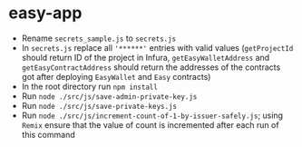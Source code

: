 # easy-app

- Rename `secrets_sample.js` to `secrets.js`
- In `secrets.js` replace all `'******'` entries with valid values (`getProjectId` should return ID of the project in Infura, `getEasyWalletAddress` and `getEasyContractAddress` should return the addresses of the contracts got after deploying `EasyWallet` and `Easy` contracts)
- In the root directory run `npm install`
- Run `node ./src/js/save-admin-private-key.js`
- Run `node ./src/js/save-private-keys.js`
- Run `node ./src/js/increment-count-of-1-by-issuer-safely.js`; using `Remix` ensure that the value of count is incremented after each run of this command
